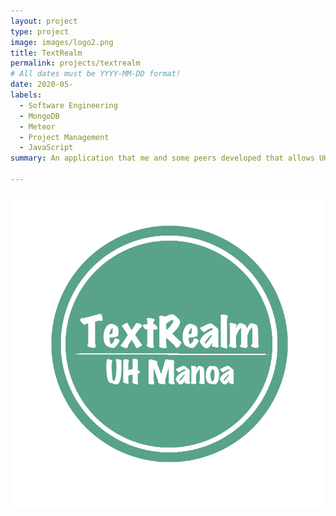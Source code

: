 ```yaml
---
layout: project
type: project
image: images/logo2.png
title: TextRealm
permalink: projects/textrealm
# All dates must be YYYY-MM-DD format!
date: 2020-05-
labels:
  - Software Engineering
  - MongoDB
  - Meteor
  - Project Management
  - JavaScript
summary: An application that me and some peers developed that allows UH students to easily buy and sell textbooks with other UH students for our final project for our software engineering class.

---
```

<img class="ui medium right floated rounded image" src="/images/textrealmlogo.png" length="1000" width="800">


